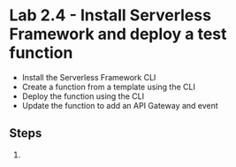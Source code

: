 # Lab 2.4 - Install Serverless Framework and deploy a test function

- Install the Serverless Framework CLI
- Create a function from a template using the CLI
- Deploy the function using the CLI
- Update the function to add an API Gateway and event

## Steps

1.